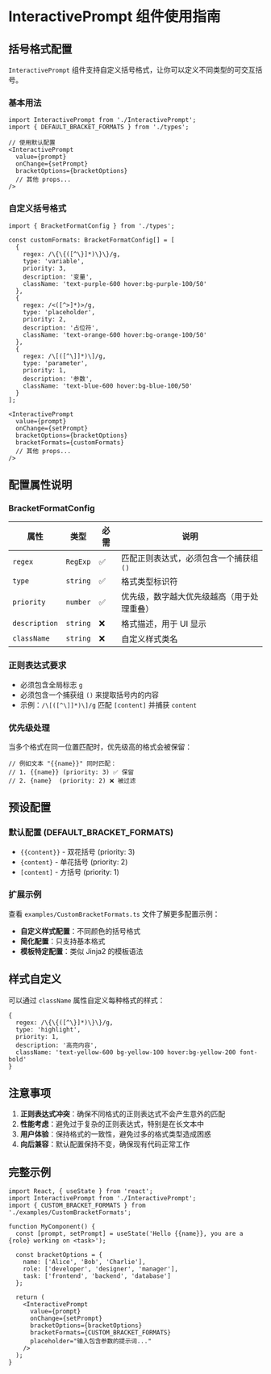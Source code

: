 # InteractivePrompt 组件使用指南

## 括号格式配置

`InteractivePrompt` 组件支持自定义括号格式，让你可以定义不同类型的可交互括号。

### 基本用法

```tsx
import InteractivePrompt from './InteractivePrompt';
import { DEFAULT_BRACKET_FORMATS } from './types';

// 使用默认配置
<InteractivePrompt
  value={prompt}
  onChange={setPrompt}
  bracketOptions={bracketOptions}
  // 其他 props...
/>
```

### 自定义括号格式

```tsx
import { BracketFormatConfig } from './types';

const customFormats: BracketFormatConfig[] = [
  {
    regex: /\{\{([^\}]*)\}\}/g,
    type: 'variable',
    priority: 3,
    description: '变量',
    className: 'text-purple-600 hover:bg-purple-100/50'
  },
  {
    regex: /<([^>]*)>/g,
    type: 'placeholder',
    priority: 2,
    description: '占位符',
    className: 'text-orange-600 hover:bg-orange-100/50'
  },
  {
    regex: /\[([^\]]*)\]/g,
    type: 'parameter',
    priority: 1,
    description: '参数',
    className: 'text-blue-600 hover:bg-blue-100/50'
  }
];

<InteractivePrompt
  value={prompt}
  onChange={setPrompt}
  bracketOptions={bracketOptions}
  bracketFormats={customFormats}
  // 其他 props...
/>
```

## 配置属性说明

### BracketFormatConfig

| 属性 | 类型 | 必需 | 说明 |
|------|------|------|------|
| `regex` | `RegExp` | ✅ | 匹配正则表达式，必须包含一个捕获组 `()` |
| `type` | `string` | ✅ | 格式类型标识符 |
| `priority` | `number` | ✅ | 优先级，数字越大优先级越高（用于处理重叠） |
| `description` | `string` | ❌ | 格式描述，用于 UI 显示 |
| `className` | `string` | ❌ | 自定义样式类名 |

### 正则表达式要求

- 必须包含全局标志 `g`
- 必须包含一个捕获组 `()` 来提取括号内的内容
- 示例：`/\[([^\]]*)\]/g` 匹配 `[content]` 并捕获 `content`

### 优先级处理

当多个格式在同一位置匹配时，优先级高的格式会被保留：

```tsx
// 例如文本 "{{name}}" 同时匹配：
// 1. {{name}} (priority: 3) ✅ 保留
// 2. {name}  (priority: 2) ❌ 被过滤
```

## 预设配置

### 默认配置 (DEFAULT_BRACKET_FORMATS)
- `{{content}}` - 双花括号 (priority: 3)
- `{content}` - 单花括号 (priority: 2)  
- `[content]` - 方括号 (priority: 1)

### 扩展示例

查看 `examples/CustomBracketFormats.ts` 文件了解更多配置示例：

- **自定义样式配置**：不同颜色的括号格式
- **简化配置**：只支持基本格式
- **模板特定配置**：类似 Jinja2 的模板语法

## 样式自定义

可以通过 `className` 属性自定义每种格式的样式：

```tsx
{
  regex: /\{\{([^\}]*)\}\}/g,
  type: 'highlight',
  priority: 1,
  description: '高亮内容',
  className: 'text-yellow-600 bg-yellow-100 hover:bg-yellow-200 font-bold'
}
```

## 注意事项

1. **正则表达式冲突**：确保不同格式的正则表达式不会产生意外的匹配
2. **性能考虑**：避免过于复杂的正则表达式，特别是在长文本中
3. **用户体验**：保持格式的一致性，避免过多的格式类型造成困惑
4. **向后兼容**：默认配置保持不变，确保现有代码正常工作

## 完整示例

```tsx
import React, { useState } from 'react';
import InteractivePrompt from './InteractivePrompt';
import { CUSTOM_BRACKET_FORMATS } from './examples/CustomBracketFormats';

function MyComponent() {
  const [prompt, setPrompt] = useState('Hello {{name}}, you are a {role} working on <task>');
  
  const bracketOptions = {
    name: ['Alice', 'Bob', 'Charlie'],
    role: ['developer', 'designer', 'manager'],
    task: ['frontend', 'backend', 'database']
  };

  return (
    <InteractivePrompt
      value={prompt}
      onChange={setPrompt}
      bracketOptions={bracketOptions}
      bracketFormats={CUSTOM_BRACKET_FORMATS}
      placeholder="输入包含参数的提示词..."
    />
  );
}
``` 